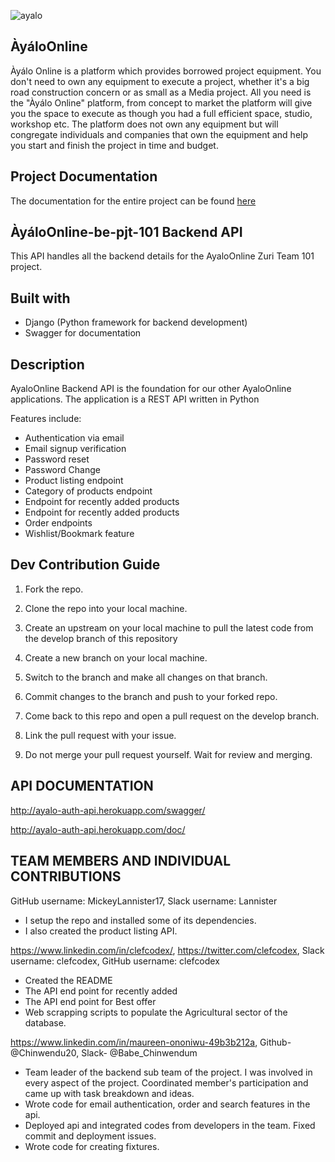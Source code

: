 

![ayalo](https://user-images.githubusercontent.com/59079323/124952078-d94e9500-e00b-11eb-84ec-76a5fcdbc389.jpg)



## ÀyáloOnline
Àyálo Online is a platform which provides borrowed project equipment. You don't need to own any equipment to execute a project, whether it's a big road construction concern or as small as a Media project.
All you need is the "Àyálo Online" platform, from concept to market the platform will give you the space to execute as though you had a full efficient space, studio, workshop etc.
The platform does not own any equipment but will congregate individuals and companies that own the equipment and help you start and finish the project in time and budget.

## Project Documentation
The documentation for the entire project can be found [here](https://docs.google.com/document/d/1zMxpgaBGehSatTkSlHvNvgHAcBGGvjpWx-zKIvoQ4mM/edit?usp=sharing)

## ÀyáloOnline-be-pjt-101 Backend API
This API handles all the backend details for the AyaloOnline Zuri Team 101 project.

## Built with
- Django (Python framework for backend development)
- Swagger for documentation

## Description
AyaloOnline Backend API is the foundation for our other AyaloOnline applications. The application is a REST API written in Python

Features include:
- Authentication via email
- Email signup verification
- Password reset
- Password Change
- Product listing endpoint
- Category of products endpoint
- Endpoint for recently added products
- Endpoint for recently added products
- Order endpoints
- Wishlist/Bookmark feature


## Dev Contribution Guide
1. Fork the repo.

2. Clone the repo into your local machine.

3. Create an upstream on your local machine to pull the latest code from the develop branch of this repository

4. Create a new branch on your local machine.

5. Switch to the branch and make all changes on that branch.

6. Commit changes to the branch and push to your forked repo.

7. Come back to this repo and open a pull request on the develop branch.

8. Link the pull request with your issue.

9. Do not merge your pull request yourself. Wait for review and merging.


## API DOCUMENTATION

http://ayalo-auth-api.herokuapp.com/swagger/



http://ayalo-auth-api.herokuapp.com/doc/

## TEAM MEMBERS AND INDIVIDUAL CONTRIBUTIONS

GitHub username: MickeyLannister17,
Slack username: Lannister

- I setup the repo and installed some of its dependencies. 
- I also created the product listing API.

https://www.linkedin.com/in/clefcodex/,
https://twitter.com/clefcodex,
Slack username: clefcodex,
GitHub username: clefcodex

- Created the README
- The API end point for recently added
- The API end point for Best offer 
- Web scrapping scripts to populate the Agricultural sector of the database.

https://www.linkedin.com/in/maureen-ononiwu-49b3b212a,
Github- @Chinwendu20,
Slack- @Babe_Chinwendum

- Team leader of the backend sub team of the project. I was involved in every aspect of the project. Coordinated member's participation and came up with task breakdown and ideas.
- Wrote code for email authentication, order and search features in the api. 
- Deployed api and integrated codes from developers in the team. Fixed commit and deployment issues. 
- Wrote code for creating fixtures.